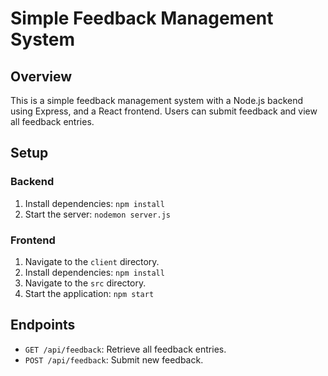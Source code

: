 # Simple Feedback Management System

## Overview

This is a simple feedback management system with a Node.js backend using Express, and a React frontend. Users can submit feedback and view all feedback entries.

## Setup

### Backend

1. Install dependencies: `npm install`
2. Start the server: `nodemon server.js`

### Frontend

1. Navigate to the `client` directory.
2. Install dependencies: `npm install`
3. Navigate to the `src` directory.
4. Start the application: `npm start`

## Endpoints

- `GET /api/feedback`: Retrieve all feedback entries.
- `POST /api/feedback`: Submit new feedback.
